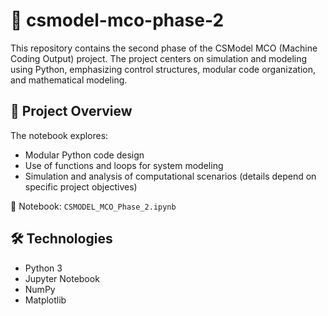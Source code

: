 # 🤖 csmodel-mco-phase-2

This repository contains the second phase of the CSModel MCO (Machine Coding Output) project. The project centers on simulation and modeling using Python, emphasizing control structures, modular code organization, and mathematical modeling.

## 📘 Project Overview

The notebook explores:
- Modular Python code design
- Use of functions and loops for system modeling
- Simulation and analysis of computational scenarios (details depend on specific project objectives)

📄 Notebook: `CSMODEL_MCO_Phase_2.ipynb`

## 🛠 Technologies

- Python 3
- Jupyter Notebook
- NumPy
- Matplotlib
